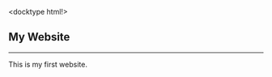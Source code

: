 <docktype html!>
<html>
<head>
</head>
<title>testing website</title>

<body>
<h2>My Website</h2>
<hr>
This is my first website.

</body>


</html>
